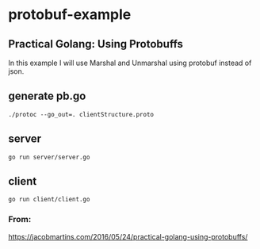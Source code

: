 
# protobuf-example

## Practical Golang: Using Protobuffs

In this example I will use Marshal and Unmarshal using protobuf instead of json.

## generate pb.go 

`./protoc --go_out=. clientStructure.proto`

## server

`go run server/server.go`

## client

`go run client/client.go`

### From:
https://jacobmartins.com/2016/05/24/practical-golang-using-protobuffs/




